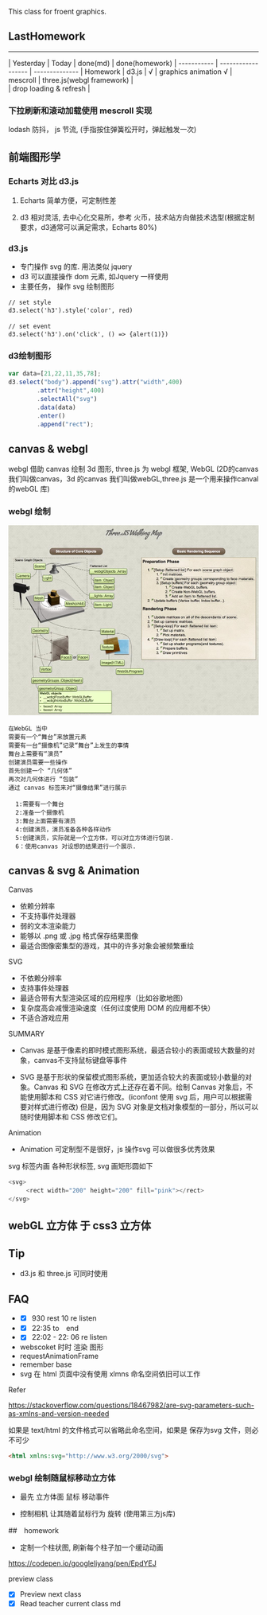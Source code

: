 This class for froent graphics.

## LastHomework

--------

| Yesterday       |  Today | done(md)    | done(homework)
| -----------     | ------------------   | --------------
| Homework        | d3.js                |   √         |  graphics animation √
| mescroll        |  three.js(webgl framework)  |   
| drop loading & refresh |     


### 下拉刷新和滚动加载使用 mescroll 实现

lodash 防抖， js 节流, (手指按住弹簧松开时，弹起触发一次)


## 前端图形学

### Echarts 对比  d3.js

1.  Echarts 简单方便，可定制性差

2. d3 相对灵活, 去中心化交易所，参考 火币，技术站方向做技术选型(根据定制要求，d3通常可以满足需求，Echarts 80%)

### d3.js

 - 专门操作 svg 的库. 用法类似 jquery
 - d3 可以直接操作 dom 元素, 如Jquery 一样使用
 - 主要任务， 操作 svg 绘制图形

```html5
// set style
d3.select('h3').style('color', red)

// set event
d3.select('h3').on('click', () => {alert(1)})

 ```

### d3绘制图形
```js
var data=[21,22,11,35,78];
d3.select("body").append("svg").attr("width",400)
        .attr("height",400)
        .selectAll("svg")
        .data(data)
        .enter()
        .append("rect");
```

## canvas & webgl

webgl 借助 canvas 绘制 3d 图形, three.js 为 webgl 框架,
WebGL (2D的canvas 我们叫做canvas，3d 的canvas 我们叫做webGL,three.js 是一个用来操作canval 的webGL 库)

### webgl 绘制

![step webgl](imgs/17/three_render.jpg)

```
在WebGL 当中
需要有一个“舞台”来放置元素
需要有一台“摄像机”记录“舞台”上发生的事情
舞台上需要有“演员”
创建演员需要一些操作
首先创建一个 “几何体”
再次对几何体进行 “包装”
通过 canvas 标签来对“摄像结果”进行展示

  1:需要有一个舞台
  2:准备一个摄像机
  3:舞台上面需要有演员
  4:创建演员，演员准备各种各样动作
  5:创建演员，实际就是一个立方体，可以对立方体进行包装.
  6：使用canvas 对设想的结果进行一个展示.

```


## canvas & svg & Animation
Canvas

- 依赖分辨率
- 不支持事件处理器
- 弱的文本渲染能力
- 能够以 .png 或 .jpg 格式保存结果图像
- 最适合图像密集型的游戏，其中的许多对象会被频繁重绘


SVG
- 不依赖分辨率
- 支持事件处理器
- 最适合带有大型渲染区域的应用程序（比如谷歌地图）
- 复杂度高会减慢渲染速度（任何过度使用 DOM 的应用都不快）
- 不适合游戏应用

SUMMARY

- Canvas 是基于像素的即时模式图形系统，最适合较小的表面或较大数量的对象，canvas不支持鼠标键盘等事件

- SVG 是基于形状的保留模式图形系统，更加适合较大的表面或较小数量的对象。Canvas 和 SVG 在修改方式上还存在着不同。绘制 Canvas 对象后，不能使用脚本和 CSS 对它进行修改。(iconfont 使用 svg 后，用户可以根据需要对样式进行修改)
但是，因为 SVG 对象是文档对象模型的一部分，所以可以随时使用脚本和 CSS 修改它们。

Animation

- Animation 可定制型不是很好，js 操作svg 可以做很多优秀效果

svg 标签内画 各种形状标签, svg 画矩形圆如下
 ```js
 <svg>
      <rect width="200" height="200" fill="pink"></rect>
 </svg>
 ```

## webGL 立方体 于 css3 立方体


## Tip
- d3.js 和  three.js 可同时使用

## FAQ

- + [x] 930 rest 10 re listen
- + [x] 22:35 to　end　
- + [x] 22:02 - 22: 06 re listen
- webscoket 时时 渲染 图形
- requestAnimationFrame
- remember base
- svg 在 html 页面中没有使用 xlmns 命名空间依旧可以工作

Refer

https://stackoverflow.com/questions/18467982/are-svg-parameters-such-as-xmlns-and-version-needed

如果是 text/html 的文件格式可以省略此命名空间，如果是 保存为svg 文件，则必不可少
```html
<html xmlns:svg="http://www.w3.org/2000/svg">

```

### webgl 绘制随鼠标移动立方体

- 最先 立方体面 鼠标 移动事件

- 控制相机 让其随着鼠标行为 旋转 (使用第三方js库)


##　homework

- 定制一个柱状图, 刷新每个柱子加一个缓动动画

https://codepen.io/googleliyang/pen/EpdYEJ

preview class


- [x] Preview next class
- [x] Read teacher current class md
